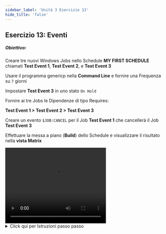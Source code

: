 ```yaml
---
sidebar_label: 'Unità 3 Esercizio 13'
hide_title: 'false'
---
```


## Esercizio 13: Eventi

##### Obiettivo:

Creare tre nuovi Windows Jobs nello Schedule **MY FIRST SCHEDULE** chiamati **Test Event 1**, **Test Event 2**, e **Test Event 3**

Usare il programma genericp nella **Command Line** e fornire una Frequenza su ```7``` giorni

Impostare **Test Event 3** in uno stato ```On Hold``` 

Fornire ai tre Jobs le Dipendenze di tipo Requires:

**Test Event 1 > Test Event 2 > Test Event 3**

Creare un evento ```$JOB:CANCEL``` per il Job **Test Event 1** che cancellerà il Job **Test Event 3**

Effettuare la messa a piano (**Build**) dello Schedule e visualizzare il risultato nella **vista Matrix**


<div>
<video width="320" height="240" controls>
  <source src="videobasic/U3E13.mp4" type="video/mp4"></source>
Your browser does not support the video tag.
</video>
</div>

<details>

<summary>Click qui per Istruzioni passo passo</summary>

1.	Creare gli Schedules/Jobs
* Nel menù **Administration** fare doppio clic su **Job Master**.
* Nell'elenco a discesa **Schedule** selezionare **My First Schedule**.
* Nella barra degli strumenti di **Job Master Toolbar**, Fare clic sul pulsante **Add**.
* Nella casella di testo **Name** digitare **Test Event 1**.
* Nell'elenco a discesa **Job Type** selezionare ```Windows```.
* Nell'elenco a discesa **Primary Machine** selezionare la macchina ```SMATraining``` su lla quale girerà il Job.
* Nell'elenco a discesa **User ID** selezionare ```SMATRAINING\SMAUSER```.
* Nella **Command Line**, digiatre **Ctrl + F** fare doppio clic su un comando che somigli a questo:
    ```“[[PathWindows]]\genericp.exe” -t[[RUNTIME]]```  
* Fare clic sul pulsante **Save**.
* Fare clic sulla scheda **Frequency**.
* All'interno del riquadro **Frequency list** fare clic aul pulsante **Add**.
* Selezionare l'opzione **Use Existing Frequency**.
* Nell'elenco a discesa **Frequency** selezionare ``Mon-Sun-O``.
* Fare clic su **Next**.
* Fare clic sul pulsante **Finish**.
* Nella barra degli strumenti del **Job Master**, Fare clic sul pulsante **Copy**.
* Nominare il **Job Test Event 2**.
* Fare clic su **OK**.
* Nella barra degli strumenti del **Job Master**, Fare clic sul pulsante **Copy**.
* Nominare il Job **Test Event 3**.
* Fare clic su **OK**.
* Selezionare la scheda **Frequency**.
* Nel riquadro Job Build Status selezionare ```On Hold```.
* Fare clic sul pulsante **Save**.
* Chiudere **Job Master**.
* Nel menù **Administration** fare doppio clic su **Workflow Designer**.
* Nella lista di **Selezione degli Schedule**, selezionare **My First Schedule**.
* Fare clic sullo strumento **Add Dependency**.
* Fare clic su **Test Event 1**, poi su **Test Event 2** per creare una dipendenza di tipo **Requires**.
* Fare clic su **Test Event 2**, poi su **Test Event 3** per creare una dipendenza di tipo **Requires**.
2. Creare gli eventi
* Dal Workflow Designer, fare clic con il tasto destro su Test Event 1 e selezionare Edit.  
* Fare clic sulla scheda Events.
* Nel Riquadro Events Fare clic sul pulsante Add.
* Nella procedura guidata (Event Definition Wizard), nel Send Event on selezionare Job Status.
* Fare clic sul pulsante Next.
* Nell'elenco a discesa Job Status selezionare Finished OK.
* Fare clic sul pulsante Next .
* Nell'elenco a discesa Event Template selezionare l'evento $JOB:CANCEL Event.

:::note Esempio:
```
$JOB:CANCEL,<Schedule date>,<Schedule name>,<Job name>
```        
* ```<Schedule date>``` da sostituire con ```CURRENT```, ```[[$DATE]]```, oppure ```[[$SCHEDULE DATE]]```  
* ```<Schedule name>``` da sostituire con **nome completo dello Schedule in cui il Job**, oppure ```[[$SCHEDULE NAME]]```  
* ```<Job name>``` da sostituire con **il nome del Job su cui l'Evento agirà  **

* L'evento somiglierà a questo:

```
[[$SCHEDULE DATE]],[[$SCHEDULE NAME]],Test Event 3
```
:::
* Fare clic sul pulsante **Finish**.
* Chiudere le schede **Job Master** e **Workflow Designer**.
* Aprire una delle **viste Operation** e controllare se lo Schedule **My First Schedule** è **In Process** (Cancellare i Job se lo stato non è Completed)
* Effettuare le messa a piano (**Build**) dello Schedule in stato Rilasciato (**Released**) e **osservare il processo**.
* **Usare la vista List o Matrix in Enterprise Manager o utilizzare il Solution Manager**.  

</details>